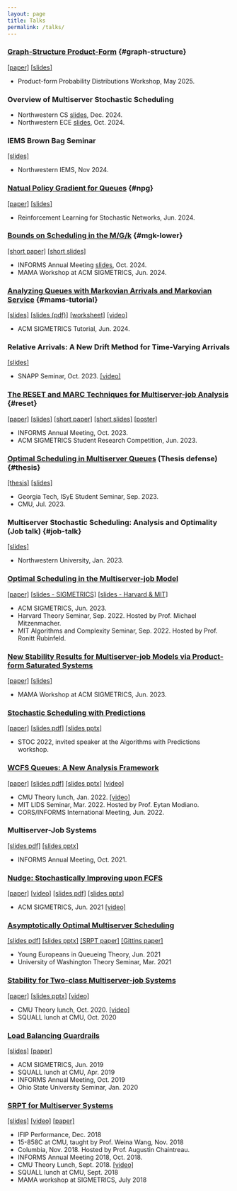 ```yaml
---
layout: page
title: Talks
permalink: /talks/
---
```


### [Graph-Structure Product-Form](/assets/graph-structure.pdf) {#graph-structure}
[\[paper\]](/assets/graph-structure.pdf)
[\[slides\]](/assets/graph-structure.pptx)

* Product-form Probability Distributions Workshop, May 2025.

### Overview of Multiserver Stochastic Scheduling

* Northwestern CS  [slides](/assets/cs-overview-2024.pptx), Dec. 2024.
* Northwestern ECE [slides](/assets/ece-overview-2024.pptx), Oct. 2024.

### IEMS Brown Bag Seminar
[\[slides\]](/assets/brown-bag-2024.pptx)

* Northwestern IEMS, Nov 2024.

### [Natual Policy Gradient for Queues](/assets/npg.pdf) {#npg}
[\[paper\]](/assets/npg.pdf)
[\[slides\]](/assets/npg.pptx)

* Reinforcement Learning for Stochastic Networks, Jun. 2024.

### [Bounds on Scheduling in the M/G/k](/assets/mgk-lower-short.pdf) {#mgk-lower}
[\[short paper\]](/assets/mgk-lower-short.pdf)
[\[short slides\]](/assets/mgk-lower.pptx)

* INFORMS Annual Meeting [slides](/assets/bounds-informs-2024.pptx), Oct. 2024.
* MAMA Workshop at ACM SIGMETRICS, Jun. 2024.

### [Analyzing Queues with Markovian Arrivals and Markovian Service](/assets/mams-tutorial.pptx) {#mams-tutorial}
[\[slides\]](/assets/mams-tutorial.pptx)
[\[slides (pdf)\]](/assets/mams-tutorial.pdf)
[\[worksheet\]](/assets/mams-worksheet.pdf)
[\[video\]](https://www.youtube.com/watch?v=YBYtZ_NRWmM)

* ACM SIGMETRICS Tutorial, Jun. 2024. 

### Relative Arrivals: A New Drift Method for Time-Varying Arrivals
[\[slides\]](/assets/relative-arrivals-snapp.pptx)

* SNAPP Seminar, Oct. 2023. [\[video\]](https://www.youtube.com/watch?v=Zr6cf4p83AA)

### [The RESET and MARC Techniques for Multiserver-job Analysis](/assets/reset-and-marc.pdf) {#reset}
[\[paper\]](/assets/reset-and-marc.pdf)
[\[slides\]](/assets/reset-and-marc-talk.pptx)
[\[short paper\]](/assets/reset-src.pdf)
[\[short slides\]](/assets/reset-src-talk.pptx)
[\[poster\]](/assets/reset-poster.pdf)

* INFORMS Annual Meeting, Oct. 2023.
* ACM SIGMETRICS Student Research Competition, Jun. 2023.

### [Optimal Scheduling in Multiserver Queues](/assets/isaac-thesis.pdf) (Thesis defense) {#thesis}
[\[thesis\]](/assets/isaac-thesis.pdf)
[\[slides\]](/assets/thesis-defense.pptx)

* Georgia Tech, ISyE Student Seminar, Sep. 2023.
* CMU, Jul. 2023.

### Multiserver Stochastic Scheduling: Analysis and Optimality (Job talk) {#job-talk}
[\[slides\]](/assets/job-talk.pptx)

* Northwestern University, Jan. 2023.

### [Optimal Scheduling in the Multiserver-job Model](/assets/msj-srpt.pdf)
[\[paper\]](/assets/msj-srpt.pdf)
[\[slides - SIGMETRICS\]](/assets/msj-srpt-sigmetrics.pptx)
[\[slides - Harvard & MIT\]](/assets/msj-srpt-harvard-mit.pptx)

* ACM SIGMETRICS, Jun. 2023.
* Harvard Theory Seminar, Sep. 2022. Hosted by Prof. Michael Mitzenmacher.
* MIT Algorithms and Complexity Seminar, Sep. 2022. Hosted by Prof. Ronitt Rubinfeld.

### [New Stability Results for Multiserver-job Models via Product-form Saturated Systems](/assets/product-mama.pdf)
[\[paper\]](/assets/product-mama.pdf)
[\[slides\]](/assets/product-mama-talk.pptx)

* MAMA Workshop at ACM SIGMETRICS, Jun. 2023.

### [Stochastic Scheduling with Predictions](/assets/uniform-bounds-estimates.pdf)
[\[paper\]](/assets/uniform-bounds-estimates.pdf)
[\[slides pdf\]](/assets/stochastic-scheduling-with-predictions.pdf)
[\[slides pptx\]](/assets/stochastic-scheduling-with-predictions.pptx)

* STOC 2022, invited speaker at the Algorithms with Predictions workshop.

### [WCFS Queues: A New Analysis Framework](/assets/wcfs.pdf)
[\[paper\]](/assets/wcfs.pdf)
[\[slides pdf\]](/assets/wcfs-queues-theory-lunch.pdf)
[\[slides pptx\]](/assets/wcfs-queues-theory-lunch.pptx)
[\[video\]](https://www.youtube.com/watch?v=oEmOs8Tdn-U)

* CMU Theory lunch, Jan. 2022. [\[video\]](https://www.youtube.com/watch?v=oEmOs8Tdn-U)
* MIT LIDS Seminar, Mar. 2022. Hosted by Prof. Eytan Modiano.
* CORS/INFORMS International Meeting, Jun. 2022.

### Multiserver-Job Systems
[\[slides pdf\]](/assets/msj-informs-2021.pdf)
[\[slides pptx\]](/assets/msj-informs-2021.pptx)

* INFORMS Annual Meeting, Oct. 2021.

### [Nudge: Stochastically Improving upon FCFS](/assets/nudge.pdf)
[\[paper\]](/assets/nudge.pdf)
[\[video\]](https://www.youtube.com/watch?v=G3NWAOlHpoI)
[\[slides pdf\]](/assets/sigmetrics-2021-nudge-talk.pdf)
[\[slides pptx\]](/assets/sigmetrics-2021-nudge-talk.pptx)

* ACM SIGMETRICS, Jun. 2021 [\[video\]](https://www.youtube.com/watch?v=G3NWAOlHpoI)

### [Asymptotically Optimal Multiserver Scheduling](/assets/asymptotically-optimal.pdf)
[\[slides pdf\]](/assets/asymptotically-optimal.pdf)
[\[slides pptx\]](/assets/asymptotically-optimal.pptx)
[\[SRPT paper\]](/assets/srpt.pdf)
[\[Gittins paper\]](/assets/gittins-extremely-general.pdf)

* Young Europeans in Queueing Theory, Jun. 2021
* University of Washington Theory Seminar, Mar. 2021

### [Stability for Two-class Multiserver-job Systems](/assets/multiserverjob-stability.pdf)
[\[paper\]](/assets/multiserverjob-stability.pdf)
[\[slides pptx\]](/assets/two-class-msj.pptx)
[\[video\]](https://www.youtube.com/watch?v=w0e5NaKlpBY)

* CMU Theory lunch, Oct. 2020. [\[video\]](https://www.youtube.com/watch?v=w0e5NaKlpBY)
* SQUALL lunch at CMU, Oct. 2020

### [Load Balancing Guardrails](/assets/load-balancing.pdf)
[\[slides\]](/assets/sigmetrics-2019-load-balancing-talk.pptx)
[\[paper\]](/assets/load-balancing.pdf)

* ACM SIGMETRICS, Jun. 2019
* SQUALL lunch at CMU, Apr. 2019
* INFORMS Annual Meeting, Oct. 2019
* Ohio State University Seminar, Jan. 2020

### [SRPT for Multiserver Systems](/assets/srpt.pdf)
[\[slides\]](/assets/performance-2018-srpt-talk.pptx)
[\[video\]](https://www.youtube.com/watch?v=H6PDvOt7R3E)
[\[paper\]](/assets/srpt.pdf)

* IFIP Performance, Dec. 2018
* 15-858C at CMU, taught by Prof. Weina Wang, Nov. 2018
* Columbia, Nov. 2018. Hosted by Prof. Augustin Chaintreau.
* INFORMS Annual Meeting 2018, Oct. 2018.
* CMU Theory Lunch, Sept. 2018. [\[video\]](https://www.youtube.com/watch?v=H6PDvOt7R3E)
* SQUALL lunch at CMU, Sept. 2018
* MAMA workshop at SIGMETRICS, July 2018
